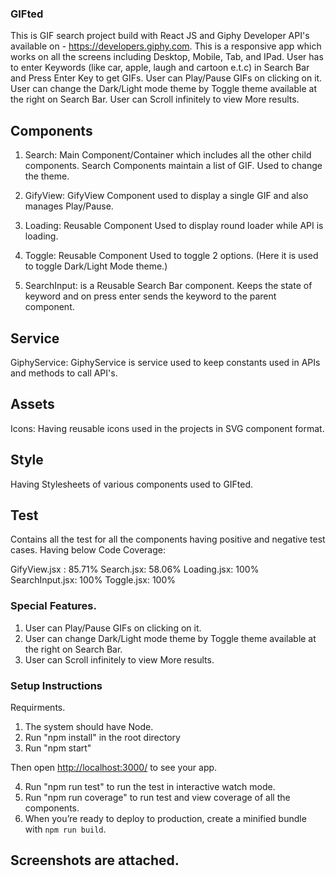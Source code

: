 ### GIFted

This is GIF search project build with React JS and Giphy Developer API's available on - ​https://developers.giphy.com.
This is a responsive app which works on all the screens including Desktop, Mobile, Tab, and IPad.
User has to enter Keywords (like car, apple, laugh and cartoon e.t.c) in Search Bar and Press Enter Key to get GIFs.
User can Play/Pause GIFs on clicking on it.
User can change the Dark/Light mode theme by Toggle theme available at the right on Search Bar.
User can Scroll infinitely to view More results.
 
## Components

1. Search: Main Component/Container which includes all the other child components. Search Components maintain a list of GIF. Used to change the theme.

2. GifyView: GifyView Component used to display a single GIF and also manages Play/Pause.

3. Loading: Reusable Component Used to display round loader while API is loading.

4. Toggle:  Reusable Component Used to toggle 2 options. (Here it is used to toggle Dark/Light Mode theme.)

5. SearchInput: is a  Reusable Search Bar component. Keeps the state of keyword and on press enter sends the keyword to the parent component.

## Service 

GiphyService: GiphyService is service used to keep constants used in APIs and methods to call API's.

## Assets

Icons: Having reusable icons used in the projects in SVG component format.

## Style

Having Stylesheets of various components used to GIFted.

## Test

Contains all the test for all the components having positive and negative test cases. 
Having below Code Coverage:

GifyView.jsx : 85.71%
Search.jsx: 58.06%
Loading.jsx: 100%
SearchInput.jsx: 100%
Toggle.jsx: 100%


### Special Features.

1. User can Play/Pause GIFs on clicking on it.
2. User can change Dark/Light mode theme by Toggle theme available at the right on Search Bar.
3. User can Scroll infinitely to view More results.



### Setup Instructions

Requirments.

1. The system should have Node.
2. Run "npm install" in the root directory
3. Run "npm start"

Then open [http://localhost:3000/](http://localhost:3000/) to see your app.<br>


4. Run "npm run test" to run the test in interactive watch mode.
5. Run "npm run coverage" to run test and view coverage of all the components.
6. When you’re ready to deploy to production, create a minified bundle with `npm run build`.

## Screenshots are attached.